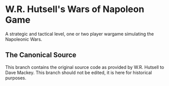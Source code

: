# W.R. Hutsell's Wars of Napoleon Game
A strategic and tactical level, one or two player wargame simulating the Napoleonic Wars.

## The Canonical Source
This branch contains the original source code as provided by W.R. Hutsell to Dave Mackey. This branch should not be edited, it is here for historical purposes.
